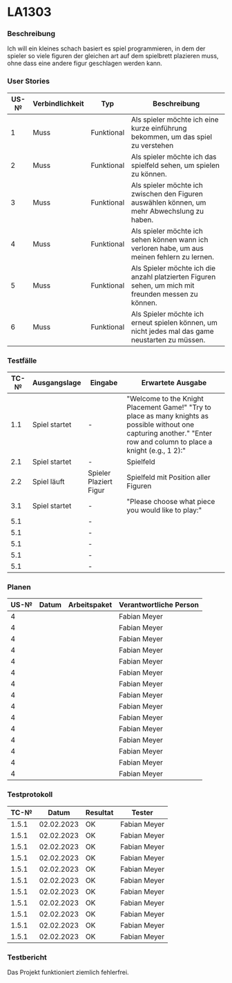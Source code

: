 # LA1303

### Beschreibung

Ich will  ein kleines schach basiert es spiel programmieren, in dem der spieler so viele figuren der gleichen art auf dem spielbrett plazieren muss, ohne dass eine andere figur geschlagen werden kann.

### User Stories

| US-№ | Verbindlichkeit | Typ        | Beschreibung                                                                                                                                                  |
| ---- | --------------- | ---------- | ------------------------------------------------------------------------------------------------------------------------------------------------------------- |
| 1    | Muss            | Funktional | Als spieler möchte ich eine kurze einführung bekommen, um das spiel zu verstehen                                                                                                                                                              |
| 2    | Muss            | Funktional | Als spieler möchte ich das spielfeld sehen, um spielen zu können.                                                                                                                                                              |
| 3    | Muss            | Funktional | Als spieler möchte ich zwischen den Figuren auswählen können, um mehr Abwechslung zu haben.                                                                                                                                                              |
| 4    | Muss            | Funktional | Als spieler möchte ich sehen können wann ich verloren habe, um aus meinen fehlern zu lernen.                                                                                                                                                               |
| 5    | Muss            | Funktional | Als Spieler möchte ich die anzahl platzierten Figuren sehen, um mich mit freunden messen zu können.                                                                                                                                                              |
| 6    | Muss            | Funktional | Als Spieler möchte ich erneut spielen können, um nicht jedes mal das game neustarten zu müssen.                                                                                                                                                              |



### Testfälle

| TC-№ | Ausgangslage             | Eingabe                          | Erwartete Ausgabe                                                         |
| ---- | ------------------------ | -------------------------------- | ------------------------------------------------------------------------- |
| 1.1  | Spiel startet            | -                                |  "Welcome to the Knight Placement Game!" "Try to place as many knights as possible without one capturing another."  "Enter row and column to place a knight (e.g., 1 2):"|
| 2.1  | Spiel startet            | -                                | Spielfeld                                                                           |
| 2.2  | Spiel läuft              | Spieler Plaziert Figur           | Spielfeld mit Position aller Figuren                                                                          |
| 3.1  |  Spiel startet            | -              |              "Please choose what piece you would like to play:"                                                               |
| 5.1  |                          | -                                |                                                                        |
| 5.1  |                          | -                                |                                                                           |
| 5.1  |                          | -                                |                                                                           |
| 5.1  |                          | -                                |                                                                           |
| 5.1  |                          | -                                |                                                                           |


### Planen

| US-№ | Datum      | Arbeitspaket                                           | Verantwortliche Person           |
| ---- | ---------- | ------------------------------------------------------ | -------------------------------- |
| 4    |            |                                                        | Fabian Meyer                     |
| 4    |            |                                                        | Fabian Meyer                     |
| 4    |            |                                                        | Fabian Meyer                     |
| 4    |            |                                                        | Fabian Meyer                     |
| 4    |            |                                                        | Fabian Meyer                     |
| 4    |            |                                                        | Fabian Meyer                     |
| 4    |            |                                                        | Fabian Meyer                     |
| 4    |            |                                                        | Fabian Meyer                     |
| 4    |            |                                                        | Fabian Meyer                     |
| 4    |            |                                                        | Fabian Meyer                     |
| 4    |            |                                                        | Fabian Meyer                     |
| 4    |            |                                                        | Fabian Meyer                     |
| 4    |            |                                                        | Fabian Meyer                     |
| 4    |            |                                                        | Fabian Meyer                     |
| 4    |            |                                                        | Fabian Meyer                     |


### Testprotokoll

| TC-№   | Datum      | Resultat | Tester        |
| ------ | ---------- | -------- | ------------- |
| 1.5.1  | 02.02.2023 | OK       | Fabian Meyer  |
| 1.5.1  | 02.02.2023 | OK       | Fabian Meyer  |
| 1.5.1  | 02.02.2023 | OK       | Fabian Meyer  |
| 1.5.1  | 02.02.2023 | OK       | Fabian Meyer  |
| 1.5.1  | 02.02.2023 | OK       | Fabian Meyer  |
| 1.5.1  | 02.02.2023 | OK       | Fabian Meyer  |
| 1.5.1  | 02.02.2023 | OK       | Fabian Meyer  |
| 1.5.1  | 02.02.2023 | OK       | Fabian Meyer  |
| 1.5.1  | 02.02.2023 | OK       | Fabian Meyer  |
| 1.5.1  | 02.02.2023 | OK       | Fabian Meyer  |
| 1.5.1  | 02.02.2023 | OK       | Fabian Meyer  |


### Testbericht

Das Projekt funktioniert ziemlich fehlerfrei.
